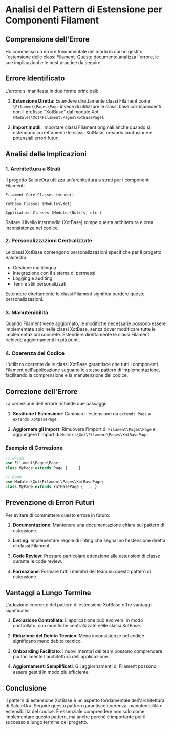 # Analisi del Pattern di Estensione per Componenti Filament

## Comprensione dell'Errore

Ho commesso un errore fondamentale nel modo in cui ho gestito l'estensione delle classi Filament. Questo documento analizza l'errore, le sue implicazioni e le best practice da seguire.

## Errore Identificato

L'errore si manifesta in due forme principali:

1. **Estensione Diretta**: Estendere direttamente classi Filament come `\Filament\Pages\Page` invece di utilizzare le classi base corrispondenti con il prefisso "XotBase" dal modulo Xot (`Modules\Xot\Filament\Pages\XotBasePage`).

2. **Import Inutili**: Importare classi Filament originali anche quando si estendono correttamente le classi XotBase, creando confusione e potenziali errori futuri.

## Analisi delle Implicazioni

### 1. Architettura a Strati

Il progetto SaluteOra utilizza un'architettura a strati per i componenti Filament:

```
Filament Core Classes (vendor)
    ↓
XotBase Classes (Modules\Xot)
    ↓
Application Classes (Modules\Notify, etc.)
```

Saltare il livello intermedio (XotBase) rompe questa architettura e crea inconsistenze nel codice.

### 2. Personalizzazioni Centralizzate

Le classi XotBase contengono personalizzazioni specifiche per il progetto SaluteOra:
- Gestione multilingua
- Integrazione con il sistema di permessi
- Logging e auditing
- Temi e stili personalizzati

Estendere direttamente le classi Filament significa perdere queste personalizzazioni.

### 3. Manutenibilità

Quando Filament viene aggiornato, le modifiche necessarie possono essere implementate solo nelle classi XotBase, senza dover modificare tutte le implementazioni concrete. Estendere direttamente le classi Filament richiede aggiornamenti in più punti.

### 4. Coerenza del Codice

L'utilizzo coerente delle classi XotBase garantisce che tutti i componenti Filament nell'applicazione seguano lo stesso pattern di implementazione, facilitando la comprensione e la manutenzione del codice.

## Correzione dell'Errore

La correzione dell'errore richiede due passaggi:

1. **Sostituire l'Estensione**: Cambiare l'estensione da `extends Page` a `extends XotBasePage`.

2. **Aggiornare gli Import**: Rimuovere l'import di `Filament\Pages\Page` e aggiungere l'import di `Modules\Xot\Filament\Pages\XotBasePage`.

### Esempio di Correzione

```php
// Prima
use Filament\Pages\Page;
class MyPage extends Page { ... }

// Dopo
use Modules\Xot\Filament\Pages\XotBasePage;
class MyPage extends XotBasePage { ... }
```

## Prevenzione di Errori Futuri

Per evitare di commettere questo errore in futuro:

1. **Documentazione**: Mantenere una documentazione chiara sul pattern di estensione.

2. **Linting**: Implementare regole di linting che segnalino l'estensione diretta di classi Filament.

3. **Code Review**: Prestare particolare attenzione alle estensioni di classe durante le code review.

4. **Formazione**: Formare tutti i membri del team su questo pattern di estensione.

## Vantaggi a Lungo Termine

L'adozione coerente del pattern di estensione XotBase offre vantaggi significativi:

1. **Evoluzione Controllata**: L'applicazione può evolversi in modo controllato, con modifiche centralizzate nelle classi XotBase.

2. **Riduzione del Debito Tecnico**: Meno inconsistenze nel codice significano meno debito tecnico.

3. **Onboarding Facilitato**: I nuovi membri del team possono comprendere più facilmente l'architettura dell'applicazione.

4. **Aggiornamenti Semplificati**: Gli aggiornamenti di Filament possono essere gestiti in modo più efficiente.

## Conclusione

Il pattern di estensione XotBase è un aspetto fondamentale dell'architettura di SaluteOra. Seguire questo pattern garantisce coerenza, manutenibilità e estensibilità del codice. È essenziale comprendere non solo come implementare questo pattern, ma anche perché è importante per il successo a lungo termine del progetto.
